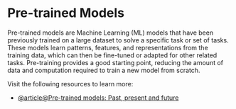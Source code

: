 # Pre-trained Models

Pre-trained models are Machine Learning (ML) models that have been previously trained on a large dataset to solve a specific task or set of tasks. These models learn patterns, features, and representations from the training data, which can then be fine-tuned or adapted for other related tasks. Pre-training provides a good starting point, reducing the amount of data and computation required to train a new model from scratch.

Visit the following resources to learn more:

- [@article@Pre-trained models: Past, present and future](https://www.sciencedirect.com/science/article/pii/S2666651021000231)
